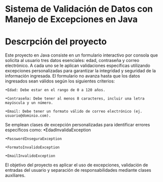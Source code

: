 # Sistema de Validación de Datos con Manejo de Excepciones en Java
# Descrpción del proyecto
Este proyecto en Java consiste en un formulario interactivo por consola que solicita al usuario tres datos esenciales: edad, contraseña y correo electrónico. A cada uno se le aplican validaciones específicas utilizando excepciones personalizadas para garantizar la integridad y seguridad de la información ingresada.
El formulario no avanza hasta que los datos ingresados sean válidos según los siguientes criterios:

	•Edad: Debe estar en el rango de 0 a 120 años.
 
	•Contraseña: Debe tener al menos 8 caracteres, incluir una letra mayúscula y un número.
 
	•Email: Debe tener un formato válido de correo electrónico (ej. usuario@dominio.com).

Se emplean clases de excepción personalizadas para identificar errores específicos como:
	•EdadInvalidaException
 
	•PasswordInseguraException
 
	•FormatoInvalidoException
 
	•EmailInvalidoException

El objetivo del proyecto es aplicar el uso de excepciones, validación de entradas del usuario y separación de responsabilidades mediante clases auxiliares.
